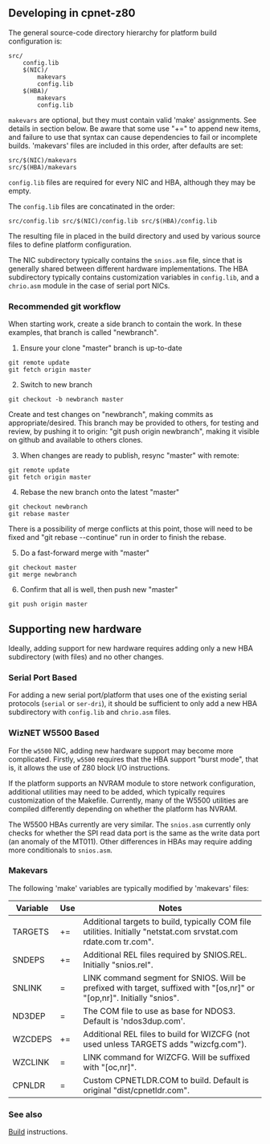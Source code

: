## Developing in cpnet-z80

The general source-code directory hierarchy for platform build
configuration is:
```
src/
    config.lib
    $(NIC)/
        makevars
        config.lib
    $(HBA)/
        makevars
        config.lib
```

`makevars` are optional, but they must contain valid 'make' assignments.
See details in section below.
Be aware that some use "+=" to append new items, and failure to use that
syntax can cause dependencies to fail or incomplete builds.
'makevars' files are included in this order, after defaults are set:
```
src/$(NIC)/makevars
src/$(HBA)/makevars
```

`config.lib` files are required for every NIC and HBA, although they
may be empty.

The `config.lib` files are concatinated in the order:
```
src/config.lib src/$(NIC)/config.lib src/$(HBA)/config.lib
```
The resulting file in placed in the build directory and used
by various source files to define platform configuration.

The NIC subdirectory typically contains the `snios.asm` file,
since that is generally shared between different hardware implementations.
The HBA subdirectory typically contains customization variables
in `config.lib`, and a `chrio.asm` module in the case of
serial port NICs.

### Recommended git workflow

When starting work, create a side branch to contain the work.
In these examples, that branch is called "newbranch".

1. Ensure your clone "master" branch is up-to-date
```
git remote update
git fetch origin master
```

2. Switch to new branch
```
git checkout -b newbranch master
```

Create and test changes on "newbranch", making commits as appropriate/desired.
This branch may be provided to others, for testing and review, by pushing
it to origin: "git push origin newbranch", making it visible on github and
available to others clones.

3. When changes are ready to publish, resync "master" with remote:
```
git remote update
git fetch origin master
```

4. Rebase the new branch onto the latest "master"
```
git checkout newbranch
git rebase master
```
There is a possibility of merge conflicts at this point, those will
need to be fixed and "git rebase --continue" run in order to finish
the rebase.

5. Do a fast-forward merge with "master"
```
git checkout master
git merge newbranch
```

6. Confirm that all is well, then push new "master"
```
git push origin master
```


## Supporting new hardware

Ideally, adding support for new hardware requires adding
only a new HBA subdirectory (with files) and no other changes.

### Serial Port Based

For adding a new serial port/platform that uses one of the
existing serial protocols (`serial` or `ser-dri`), it should be sufficient
to only add a new HBA subdirectory with `config.lib` and `chrio.asm` files.

### WizNET W5500 Based

For the `w5500` NIC, adding new hardware support may become more complicated.
Firstly, `w5500` requires that the HBA support "burst mode", that is, it
allows the use of Z80 block I/O instructions.

If the platform supports an NVRAM module to store network configuration,
additional utilities may need to be added, which typically requires
customization of the Makefile. Currently, many of the W5500 utilities
are compiled differently depending on whether the platform has NVRAM.

The W5500 HBAs currently are very similar.
The `snios.asm` currently only checks for whether the SPI
read data port is the same as the write data port (an anomaly of
the MT011). Other differences in HBAs may require adding more conditionals
to `snios.asm`.

### Makevars

The following 'make' variables are typically modified by 'makevars' files:

Variable|Use|Notes
--------|---|----------------------
TARGETS|+=|Additional targets to build, typically COM file utilities. Initially "netstat.com srvstat.com rdate.com tr.com".
SNDEPS|+=|Additional REL files required by SNIOS.REL. Initially "snios.rel".
SNLINK|=|LINK command segment for SNIOS. Will be prefixed with target, suffixed with "[os,nr]" or "[op,nr]". Initially "snios".
ND3DEP|=|The COM file to use as base for NDOS3. Default is 'ndos3dup.com'.
WZCDEPS|+=|Additional REL files to build for WIZCFG (not used unless TARGETS adds "wizcfg.com").
WZCLINK|=|LINK command for WIZCFG. Will be suffixed with "[oc,nr]".
CPNLDR|=|Custom CPNETLDR.COM to build. Default is original "dist/cpnetldr.com".

### See also

[Build](BUILD.md) instructions.

